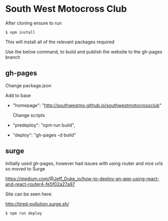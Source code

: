 # South West Motocross Club

After cloning ensure to run

```
$ npm install
```

This will install all of the relevant packages required

Use the below command, to build and publish the website to the gh-pages branch

## gh-pages

Change package.json

Add to base

- "homepage": "http://southwestmx.github.io/southwestmotocrossclub"

  Change scripts

- "predeploy": "npm run build",
- "deploy": "gh-pages -d build"

## surge

Initially used gh-pages, however had issues with using router and nice urls so moved to Surge

https://medium.com/@Jeff_Duke_io/how-to-deploy-an-app-using-react-and-react-router4-fe5f02a27a97

Site can be seen here:

http://tired-pollution.surge.sh/

```
$ npm run deploy
```
